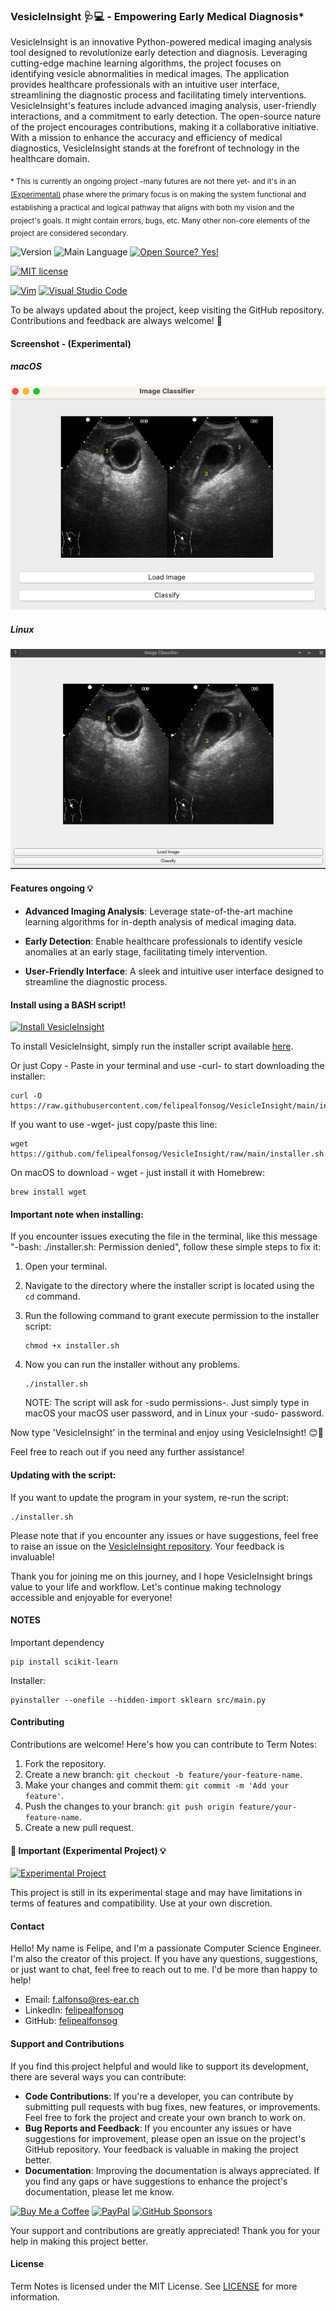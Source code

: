 ### VesicleInsight 🩺💻 - Empowering Early Medical Diagnosis*

VesicleInsight is an innovative Python-powered medical imaging analysis tool designed to revolutionize early detection and diagnosis. Leveraging cutting-edge machine learning algorithms, the project focuses on identifying vesicle abnormalities in medical images. The application provides healthcare professionals with an intuitive user interface, streamlining the diagnostic process and facilitating timely interventions. VesicleInsight's features include advanced imaging analysis, user-friendly interactions, and a commitment to early detection. The open-source nature of the project encourages contributions, making it a collaborative initiative. With a mission to enhance the accuracy and efficiency of medical diagnostics, VesicleInsight stands at the forefront of technology in the healthcare domain.

<sub>* This is currently an ongoing project -many futures are not there yet- and it's in an [(Experimental)](#-important-experimental-project-) phase where the primary focus is on making the system functional and establishing a practical and logical pathway that aligns with both my vision and the project's goals. It might contain errors, bugs, etc. Many other non-core elements of the project are considered secondary.</sub>

![Version](https://img.shields.io/github/release/felipealfonsog/VesicleInsight.svg?style=flat&color=blue)
![Main Language](https://img.shields.io/github/languages/top/felipealfonsog/VesicleInsight.svg?style=flat&color=blue)
[![Open Source? Yes!](https://badgen.net/badge/Open%20Source%20%3F/Yes%21/blue?icon=github)](https://github.com/Naereen/badges/)

[![MIT license](https://img.shields.io/badge/License-MIT-blue.svg)](https://lbesson.mit-license.org/)
<!--
[![GPL license](https://img.shields.io/badge/License-GPL-blue.svg)](http://perso.crans.org/besson/LICENSE.html)
-->

[![Vim](https://img.shields.io/badge/--019733?logo=vim)](https://www.vim.org/)
[![Visual Studio Code](https://img.shields.io/badge/--007ACC?logo=visual%20studio%20code&logoColor=ffffff)](https://code.visualstudio.com/)

To be always updated about the project, keep visiting the GitHub repository. Contributions and feedback are always welcome! 🚀

#### Screenshot - (Experimental)

##### macOS

![Screenshot of the application interface](images/Screen%20Shot%202023-10-20%20at%2011.28.24.png)

##### Linux

![Screenshot of the application interface](images/sshot-linux-0.0.2.jpg)

#### Features ongoing 💡

- **Advanced Imaging Analysis**: Leverage state-of-the-art machine learning algorithms for in-depth analysis of medical imaging data.
  
- **Early Detection**: Enable healthcare professionals to identify vesicle anomalies at an early stage, facilitating timely intervention.

- **User-Friendly Interface**: A sleek and intuitive user interface designed to streamline the diagnostic process.

#### Install using a BASH script! 

[![Install VesicleInsight](https://img.shields.io/badge/Install-VesicleInsight-brightgreen)](#)


To install VesicleInsight, simply run the installer script available [here](https://github.com/felipealfonsog/VesicleInsight/raw/main/installer.sh).

Or just Copy - Paste in your terminal and use -curl- to start downloading the installer:

   ```
   curl -O https://raw.githubusercontent.com/felipealfonsog/VesicleInsight/main/installer.sh
   ```

If you want to use -wget- just copy/paste this line:

   ```
   wget https://github.com/felipealfonsog/VesicleInsight/raw/main/installer.sh
   ```

   On macOS to download - wget - just install it with Homebrew:

   ```
   brew install wget
   ```

#### Important note when installing:

If you encounter issues executing the file in the terminal, like this message "-bash: ./installer.sh: Permission denied", follow these simple steps to fix it:

1. Open your terminal.
2. Navigate to the directory where the installer script is located using the `cd` command.
3. Run the following command to grant execute permission to the installer script:

   ```
   chmod +x installer.sh
   ```
   
4. Now you can run the installer without any problems.

   ```
   ./installer.sh
   ```
   NOTE: The script will ask for -sudo permissions-. Just simply type in macOS your macOS user password, and in Linux your -sudo- password.

Now type 'VesicleInsight' in the terminal and enjoy using VesicleInsight! 😊🚀

Feel free to reach out if you need any further assistance!

#### Updating with the script: 
If you want to update the program in your system, re-run the script:

   ```
   ./installer.sh
   ```
Please note that if you encounter any issues or have suggestions, feel free to raise an issue on the [VesicleInsight repository](https://github.com/felipealfonsog/VesicleInsight/issues). Your feedback is invaluable!

Thank you for joining me on this journey, and I hope VesicleInsight brings value to your life and workflow. Let's continue making technology accessible and enjoyable for everyone!



#### NOTES

Important dependency

```
pip install scikit-learn
```

Installer:

```
pyinstaller --onefile --hidden-import sklearn src/main.py

```


#### Contributing

Contributions are welcome! Here's how you can contribute to Term Notes:

1. Fork the repository.
2. Create a new branch: `git checkout -b feature/your-feature-name`.
3. Make your changes and commit them: `git commit -m 'Add your feature'`.
4. Push the changes to your branch: `git push origin feature/your-feature-name`.
5. Create a new pull request.

#### 📝 Important (Experimental Project) 💡

[![Experimental Project](https://img.shields.io/badge/Project-Type%3A%20Experimental-blueviolet)](#)

<p>This project is still in its experimental stage and may have limitations in terms of features and compatibility. Use at your own discretion.</p>


#### Contact

Hello! My name is Felipe, and I'm a passionate Computer Science Engineer. I'm also the creator of this project. If you have any questions, suggestions, or just want to chat, feel free to reach out to me. I'd be more than happy to help!

- Email: f.alfonso@res-ear.ch
- LinkedIn: [felipealfonsog](https://www.linkedin.com/in/felipealfonsog/)
- GitHub: [felipealfonsog](https://github.com/felipealfonsog)

#### Support and Contributions

If you find this project helpful and would like to support its development, there are several ways you can contribute:

- **Code Contributions**: If you're a developer, you can contribute by submitting pull requests with bug fixes, new features, or improvements. Feel free to fork the project and create your own branch to work on.
- **Bug Reports and Feedback**: If you encounter any issues or have suggestions for improvement, please open an issue on the project's GitHub repository. Your feedback is valuable in making the project better.
- **Documentation**: Improving the documentation is always appreciated. If you find any gaps or have suggestions to enhance the project's documentation, please let me know.

[![Buy Me a Coffee](https://img.shields.io/badge/Buy%20Me%20a%20Coffee-%E2%98%95-FFDD00?style=flat-square&logo=buy-me-a-coffee&logoColor=black)](https://www.buymeacoffee.com/felipealfonsog)
[![PayPal](https://img.shields.io/badge/Donate%20with-PayPal-00457C?style=flat-square&logo=paypal&logoColor=white)](https://www.paypal.com/felipealfonsog)
[![GitHub Sponsors](https://img.shields.io/badge/Sponsor%20me%20on-GitHub-%23EA4AAA?style=flat-square&logo=github-sponsors&logoColor=white)](https://github.com/sponsors/felipealfonsog)

Your support and contributions are greatly appreciated! Thank you for your help in making this project better.

#### License

Term Notes is licensed under the MIT License. See [LICENSE](LICENSE) for more information.
